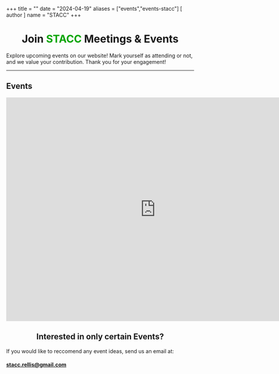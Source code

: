 +++
title = ""
date = "2024-04-19"
aliases = ["events","events-stacc"]
[ author ]
  name = "STACC"
+++

<center><h1>Join <div style="color: #07a500; display: inline;">STACC</div> Meetings & Events</h1></center>


Explore upcoming events on our website! Mark yourself as attending or not, and we value your contribution. Thank you for your engagement!


----------------------------------------------------------------
<h2>Events</h2>

<center><iframe src="https://calendar.google.com/calendar/embed?src=stacc.rellis%40gmail.com&ctz=America%2FChicago" style="border: 0" width="800" height="600" frameborder="0" scrolling="no"></iframe></center>

<center><h2>Interested in only certain Events?</h2></center>

If you would like to reccomend any event ideas, send us an email at:

#### stacc.rellis@gmail.com